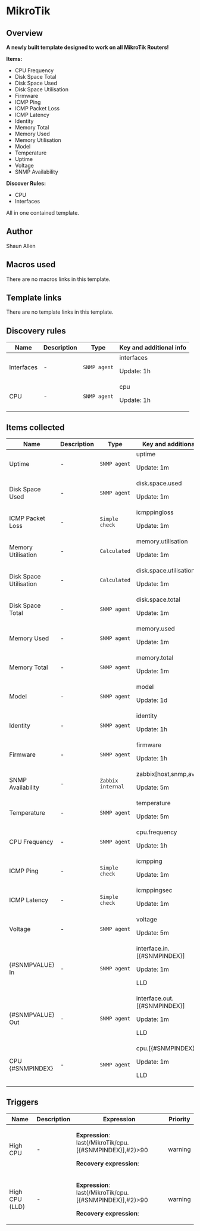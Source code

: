 # MikroTik

## Overview

**A newly built template designed to work on all MikroTik Routers!**


**Items:**


* CPU Frequency
* Disk Space Total
* Disk Space Used
* Disk Space Utilisation
* Firmware
* ICMP Ping
* ICMP Packet Loss
* ICMP Latency
* Identity
* Memory Total
* Memory Used
* Memory Utilisation
* Model
* Temperature
* Uptime
* Voltage
* SNMP Availability


**Discover Rules:**


* CPU
* Interfaces


All in one contained template.



## Author

Shaun Allen

## Macros used

There are no macros links in this template.

## Template links

There are no template links in this template.

## Discovery rules

|Name|Description|Type|Key and additional info|
|----|-----------|----|----|
|Interfaces|<p>-</p>|`SNMP agent`|interfaces<p>Update: 1h</p>|
|CPU|<p>-</p>|`SNMP agent`|cpu<p>Update: 1h</p>|
## Items collected

|Name|Description|Type|Key and additional info|
|----|-----------|----|----|
|Uptime|<p>-</p>|`SNMP agent`|uptime<p>Update: 1m</p>|
|Disk Space Used|<p>-</p>|`SNMP agent`|disk.space.used<p>Update: 1m</p>|
|ICMP Packet Loss|<p>-</p>|`Simple check`|icmppingloss<p>Update: 1m</p>|
|Memory Utilisation|<p>-</p>|`Calculated`|memory.utilisation<p>Update: 1m</p>|
|Disk Space Utilisation|<p>-</p>|`Calculated`|disk.space.utilisation<p>Update: 1m</p>|
|Disk Space Total|<p>-</p>|`SNMP agent`|disk.space.total<p>Update: 1m</p>|
|Memory Used|<p>-</p>|`SNMP agent`|memory.used<p>Update: 1m</p>|
|Memory Total|<p>-</p>|`SNMP agent`|memory.total<p>Update: 1m</p>|
|Model|<p>-</p>|`SNMP agent`|model<p>Update: 1d</p>|
|Identity|<p>-</p>|`SNMP agent`|identity<p>Update: 1h</p>|
|Firmware|<p>-</p>|`SNMP agent`|firmware<p>Update: 1h</p>|
|SNMP Availability|<p>-</p>|`Zabbix internal`|zabbix[host,snmp,available]<p>Update: 5m</p>|
|Temperature|<p>-</p>|`SNMP agent`|temperature<p>Update: 5m</p>|
|CPU Frequency|<p>-</p>|`SNMP agent`|cpu.frequency<p>Update: 1h</p>|
|ICMP Ping|<p>-</p>|`Simple check`|icmpping<p>Update: 1m</p>|
|ICMP Latency|<p>-</p>|`Simple check`|icmppingsec<p>Update: 1m</p>|
|Voltage|<p>-</p>|`SNMP agent`|voltage<p>Update: 5m</p>|
|{#SNMPVALUE} In|<p>-</p>|`SNMP agent`|interface.in.[{#SNMPINDEX}]<p>Update: 1m</p><p>LLD</p>|
|{#SNMPVALUE} Out|<p>-</p>|`SNMP agent`|interface.out.[{#SNMPINDEX}]<p>Update: 1m</p><p>LLD</p>|
|CPU {#SNMPINDEX}|<p>-</p>|`SNMP agent`|cpu.[{#SNMPINDEX}]<p>Update: 1m</p><p>LLD</p>|
## Triggers

|Name|Description|Expression|Priority|
|----|-----------|----------|--------|
|High CPU|<p>-</p>|<p>**Expression**: last(/MikroTik/cpu.[{#SNMPINDEX}],#2)>90</p><p>**Recovery expression**: </p>|warning|
|High CPU (LLD)|<p>-</p>|<p>**Expression**: last(/MikroTik/cpu.[{#SNMPINDEX}],#2)>90</p><p>**Recovery expression**: </p>|warning|
